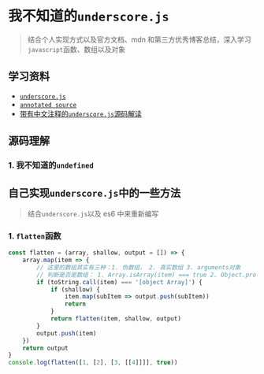 # 我不知道的`underscore.js`

> 结合个人实现方式以及官方文档、mdn 和第三方优秀博客总结，深入学习`javascript`函数、数组以及对象

## 学习资料

- [`underscore.js`](https://underscorejs.org/#compact)
- [`annotated source`](https://underscorejs.org/docs/underscore.html)
- [带有中文注释的`underscore.js`源码解读](https://github.com/hanzichi/underscore-analysis/blob/master/underscore-1.8.3.js/underscore-1.8.3-analysis.js)

## 源码理解

### 1. 我不知道的`undefined`

## 自己实现`underscore.js`中的一些方法

> 结合`underscore.js`以及 es6 中来重新编写

### 1. `flatten`函数

```js
const flatten = (array, shallow, output = []) => {
	array.map(item => {
		// 这里的数组其实有三种：1. 伪数组， 2. 真实数组 3. arguments对象
		// 判断是否是数组： 1. Array.isArray(item) === true 2. Object.prototype.toString.call(item) === '[object Array]'
		if (toString.call(item) === '[object Array]') {
			if (shallow) {
				item.map(subItem => output.push(subItem))
				return
			}
			return flatten(item, shallow, output)
		}
		output.push(item)
	})
	return output
}
console.log(flatten([1, [2], [3, [[4]]]], true))
```
